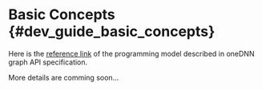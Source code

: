 # Basic Concepts {#dev_guide_basic_concepts}

Here is the [reference link](https://spec.oneapi.com/onednn-graph/latest/programming_model.html)
of the programming model described in oneDNN graph API specification.

More details are comming soon...
